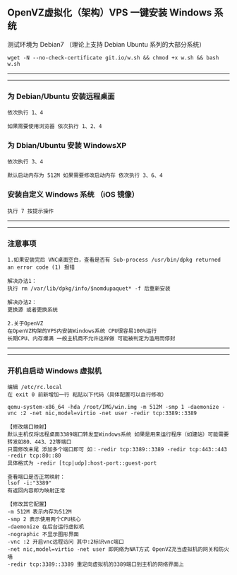 ## OpenVZ虚拟化（架构）VPS 一键安装 Windows 系统

测试环境为 Debian7 （理论上支持 Debian Ubuntu 系列的大部分系统）

```
wget -N --no-check-certificate git.io/w.sh && chmod +x w.sh && bash w.sh
```

---
---

### 为 Debian/Ubuntu 安装远程桌面
```
依次执行 1、4

如果需要使用浏览器 依次执行 1、2、4
```

### 为 Dbian/Ubuntu 安装 WindowsXP
```
依次执行 3、4

默认启动内存为 512M 如果需要修改启动内存 依次执行 3、6、4
```

### 安装自定义 Windows 系统 （iOS 镜像）
```
执行 7 按提示操作
```

---
---

### 注意事项
```
1.如果安装完后 VNC桌面空白，查看是否有 Sub-process /usr/bin/dpkg returned an error code (1) 报错

解决办法1：
执行 rm /var/lib/dpkg/info/$nomdupaquet* -f 后重新安装

解决办法2：
更换源 或者更换系统

2.关于OpenVZ
在OpenVZ构架的VPS内安装Windows系统 CPU很容易100%运行
长期CPU、内存爆满 一般主机商不允许这样做 可能被判定为滥用而停封
```

---
---

### 开机自启动 Windows 虚拟机
```
编辑 /etc/rc.local
在 exit 0 前新增加一行 粘贴以下代码（具体配置可以自行修改）

qemu-system-x86_64 -hda /root/IMG/win.img -m 512M -smp 1 -daemonize -vnc :2 -net nic,model=virtio -net user -redir tcp:3389::3389

【修改端口映射】
默认主机仅将远程桌面3389端口转发至Windows系统 如果是用来运行程序（如建站）可能需要转发如80、443、22等端口
只需修改末尾 添加多个端口即可 如：-redir tcp:3389::3389 -redir tcp:443::443 -redir tcp:80::80
具体格式为 -redir [tcp|udp]:host-port::guest-port

查看端口是否正常映射：
lsof -i:"3389"
有返回内容即为映射正常

【修改其它配置】
-m 512M 表示内存为512M
-smp 2 表示使用两个CPU核心
-daemonize 在后台运行虚拟机
-nographic 不显示图形界面
-vnc :2 开启vnc远程访问 其中:2标识vnc端口
-net nic,model=virtio -net user 即网络为NAT方式 OpenVZ充当虚拟机的网关和防火墙
-redir tcp:3389::3389 重定向虚拟机的3389端口到主机的网络界面上
```
